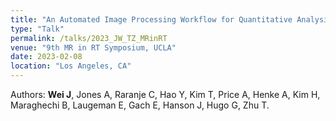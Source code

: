 ```yaml
---
title: "An Automated Image Processing Workflow for Quantitative Analysis of Daily Treatment MRI Acquired at ViewRay MRI-LINAC system"
type: "Talk"
permalink: /talks/2023_JW_TZ_MRinRT
venue: "9th MR in RT Symposium, UCLA"
date: 2023-02-08
location: "Los Angeles, CA"
---
```


Authors: **Wei J**, Jones A, Raranje C, Hao Y, Kim T, Price A, Henke A, Kim H, Maraghechi B, Laugeman E, Gach E, Hanson J, Hugo G, Zhu T.
